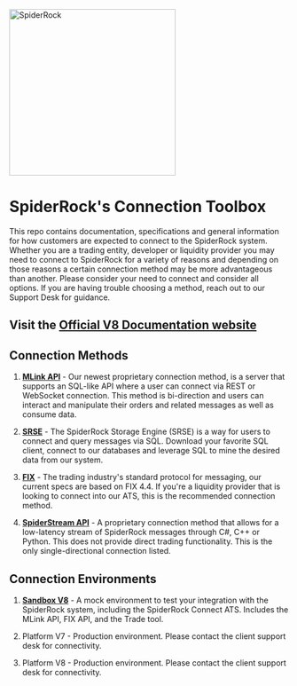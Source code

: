 <img src="https://data-portal.spiderrock.net/imgs/SpiderRock-Horizontal-Logo.png" width="300" alt="SpiderRock">

# SpiderRock's Connection Toolbox

This repo contains documentation, specifications and general information for how customers are expected to connect to the SpiderRock system. Whether you are a trading entity, developer or liquidity provider you may need to connect to SpiderRock for a variety of reasons and depending on those reasons a certain connection method may be more advantageous than another. Please consider your need to connect and consider all options. If you are having trouble choosing a method, reach out to our Support Desk for guidance. 

## Visit the <a href="https://docs.spiderrockconnect.com/">Official V8 Documentation website</a>

## Connection Methods
1. **[MLink API](./MLink/README.md)** - Our newest proprietary connection method, is a server that supports an SQL-like API where a user can connect via REST or WebSocket connection. This method is bi-direction and users can interact and manipulate their orders and related messages as well as consume data. 

2. **[SRSE](./SRSE/README.md)** - The SpiderRock Storage Engine (SRSE) is a way for users to connect and query messages via SQL. Download your favorite SQL client, connect to our databases and leverage SQL to mine the desired data from our system.

3. **[FIX](./FIX/README.md)** - The trading industry's standard protocol for messaging, our current specs are based on FIX 4.4. If you're a liquidity provider that is looking to connect into our ATS, this is the recommended connection method.

4. **[SpiderStream API](./SpiderStream/README.md)** - A proprietary connection method that allows for a low-latency stream of SpiderRock messages through C#, C++ or Python. This does not provide direct trading functionality. This is the only single-directional connection listed.

## Connection Environments
1. **[Sandbox V8](./Env-Sandbox/README.md)** - A mock environment to test your integration with the SpiderRock system, including the SpiderRock Connect ATS. Includes the MLink API, FIX API, and the Trade tool.

2. Platform V7 - Production environment. Please contact the client support desk for connectivity.

3. Platform V8 - Production environment. Please contact the client support desk for connectivity.
